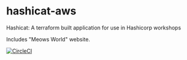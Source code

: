 # hashicat-aws
Hashicat: A terraform built application for use in Hashicorp workshops

Includes "Meows World" website.

[![CircleCI](https://circleci.com/gh/hashicorp/hashicat-aws.svg?style=svg)](https://circleci.com/gh/hashicorp/hashicat-aws)
